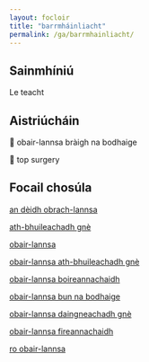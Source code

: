 ```yaml
---
layout: focloir
title: "barrmháinliacht"
permalink: /ga/barrmhainliacht/
---
```


## Sainmhíniú

Le teacht

## Aistriúcháin

&#x1f3f4;&#xe0067;&#xe0062;&#xe0073;&#xe0063;&#xe0074;&#xe007f; obair-lannsa bràigh na bodhaige

&#x1f3f4;&#xe0067;&#xe0062;&#xe0065;&#xe006e;&#xe0067;&#xe007f; top surgery

## Focail chosúla

[an dèidh obrach-lannsa](https://faclair.lgbt/an-deidh-obrach-lannsa)

[ath-bhuileachadh gnè](https://faclair.lgbt/ath-bhuileachadh-gne)

[obair-lannsa](https://faclair.lgbt/obair-lannsa)

[obair-lannsa ath-bhuileachadh gnè](https://faclair.lgbt/obair-lannsa-ath-bhuileachadh-gne)

[obair-lannsa boireannachaidh](https://faclair.lgbt/obair-lannsa-boireannachaidh)

[obair-lannsa bun na bodhaige](https://faclair.lgbt/obair-lannsa-bun-na-bodhaige)

[obair-lannsa daingneachadh gnè](https://faclair.lgbt/obair-lannsa-daingneachadh-gne)

[obair-lannsa fireannachaidh](https://faclair.lgbt/obair-lannsa-fireannachaidh)

[ro obair-lannsa](https://faclair.lgbt/ro-obair-lannsa)